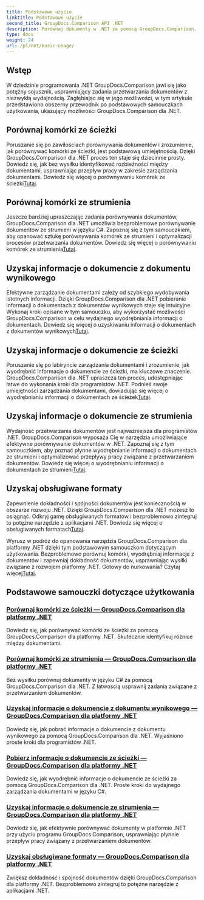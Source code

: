 ```yaml
---
title: Podstawowe użycie
linktitle: Podstawowe użycie
second_title: GroupDocs.Comparison API .NET
description: Porównaj dokumenty w .NET za pomocą GroupDocs.Comparison. Poznaj podstawowe samouczki dotyczące użytkowania, obejmujące porównywanie komórek, wyodrębnianie informacji o dokumentach i obsługiwane formaty.
type: docs
weight: 24
url: /pl/net/basic-usage/
---
```

## Wstęp

W dziedzinie programowania .NET GroupDocs.Comparison jawi się jako potężny sojusznik, usprawniający zadania przetwarzania dokumentów z niezwykłą wydajnością. Zagłębiając się w jego możliwości, w tym artykule przedstawiono obszerny przewodnik po podstawowych samouczkach użytkowania, ukazujący możliwości GroupDocs.Comparison dla .NET.

## Porównaj komórki ze ścieżki
 Poruszanie się po zawiłościach porównywania dokumentów i zrozumienie, jak porównywać komórki ze ścieżki, jest podstawową umiejętnością. Dzięki GroupDocs.Comparison dla .NET proces ten staje się dziecinnie prosty. Dowiedz się, jak bez wysiłku identyfikować rozbieżności między dokumentami, usprawniając przepływ pracy w zakresie zarządzania dokumentami. Dowiedz się więcej o porównywaniu komórek ze ścieżki[Tutaj](./compare-cells-from-path/).

## Porównaj komórki ze strumienia
Jeszcze bardziej upraszczając zadania porównywania dokumentów, GroupDocs.Comparison dla .NET umożliwia bezproblemowe porównywanie dokumentów ze strumieni w języku C#. Zapoznaj się z tym samouczkiem, aby opanować sztukę porównywania komórek ze strumieni i optymalizacji procesów przetwarzania dokumentów. Dowiedz się więcej o porównywaniu komórek ze strumienia[Tutaj](./compare-cells-from-stream/).

## Uzyskaj informacje o dokumencie z dokumentu wynikowego
 Efektywne zarządzanie dokumentami zależy od szybkiego wydobywania istotnych informacji. Dzięki GroupDocs.Comparison dla .NET pobieranie informacji o dokumentach z dokumentów wynikowych staje się intuicyjne. Wykonaj kroki opisane w tym samouczku, aby wykorzystać możliwości GroupDocs.Comparison w celu wydajnego wyodrębniania informacji o dokumentach. Dowiedz się więcej o uzyskiwaniu informacji o dokumentach z dokumentów wynikowych[Tutaj](./get-document-info-from-result-document/).

## Uzyskaj informacje o dokumencie ze ścieżki
Poruszanie się po labiryncie zarządzania dokumentami i zrozumienie, jak wyodrębnić informacje o dokumencie ze ścieżki, ma kluczowe znaczenie. GroupDocs.Comparison dla .NET upraszcza ten proces, udostępniając łatwe do wykonania kroki dla programistów .NET. Podnieś swoje umiejętności zarządzania dokumentami, dowiadując się więcej o wyodrębnianiu informacji o dokumentach ze ścieżek[Tutaj](./get-document-info-from-path/).

## Uzyskaj informacje o dokumencie ze strumienia
 Wydajność przetwarzania dokumentów jest najważniejsza dla programistów .NET. GroupDocs.Comparison wyposaża Cię w narzędzia umożliwiające efektywne porównywanie dokumentów w .NET. Zapoznaj się z tym samouczkiem, aby poznać płynne wyodrębnianie informacji o dokumentach ze strumieni i optymalizować przepływy pracy związane z przetwarzaniem dokumentów. Dowiedz się więcej o wyodrębnianiu informacji o dokumentach ze strumieni[Tutaj](./get-document-info-from-stream/).

## Uzyskaj obsługiwane formaty
Zapewnienie dokładności i spójności dokumentów jest koniecznością w obszarze rozwoju .NET. Dzięki GroupDocs.Comparison dla .NET możesz to osiągnąć. Odkryj gamę obsługiwanych formatów i bezproblemowo zintegruj to potężne narzędzie z aplikacjami .NET. Dowiedz się więcej o obsługiwanych formatach[Tutaj](./get-supported-formats/).

 Wyrusz w podróż do opanowania narzędzia GroupDocs.Comparison dla platformy .NET dzięki tym podstawowym samouczkom dotyczącym użytkowania. Bezproblemowo porównuj komórki, wyodrębniaj informacje z dokumentów i zapewniaj dokładność dokumentów, usprawniając wysiłki związane z rozwojem platformy .NET. Gotowy do nurkowania? Czytaj więcej[Tutaj](https://reference.groupdocs.com/comparison/net).
## Podstawowe samouczki dotyczące użytkowania
### [Porównaj komórki ze ścieżki — GroupDocs.Comparison dla platformy .NET](./compare-cells-from-path/)
Dowiedz się, jak porównywać komórki ze ścieżki za pomocą GroupDocs.Comparison dla platformy .NET. Skutecznie identyfikuj różnice między dokumentami.
### [Porównaj komórki ze strumienia — GroupDocs.Comparison dla platformy .NET](./compare-cells-from-stream/)
Bez wysiłku porównuj dokumenty w języku C# za pomocą GroupDocs.Comparison dla .NET. Z łatwością usprawnij zadania związane z przetwarzaniem dokumentów.
### [Uzyskaj informacje o dokumencie z dokumentu wynikowego — GroupDocs.Comparison dla platformy .NET](./get-document-info-from-result-document/)
Dowiedz się, jak pobrać informacje o dokumencie z dokumentu wynikowego za pomocą GroupDocs.Comparison dla .NET. Wyjaśniono proste kroki dla programistów .NET.
### [Pobierz informacje o dokumencie ze ścieżki — GroupDocs.Comparison dla platformy .NET](./get-document-info-from-path/)
Dowiedz się, jak wyodrębnić informacje o dokumencie ze ścieżki za pomocą GroupDocs.Comparison dla .NET. Proste kroki do wydajnego zarządzania dokumentami w języku C#.
### [Uzyskaj informacje o dokumencie ze strumienia — GroupDocs.Comparison dla platformy .NET](./get-document-info-from-stream/)
Dowiedz się, jak efektywnie porównywać dokumenty w platformie .NET przy użyciu programu GroupDocs.Comparison, usprawniając płynnie przepływ pracy związany z przetwarzaniem dokumentów.
### [Uzyskaj obsługiwane formaty — GroupDocs.Comparison dla platformy .NET](./get-supported-formats/)
Zwiększ dokładność i spójność dokumentów dzięki GroupDocs.Comparison dla platformy .NET. Bezproblemowo zintegruj to potężne narzędzie z aplikacjami .NET.